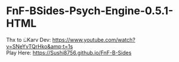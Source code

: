 # FnF-BSides-Psych-Engine-0.5.1-HTML
Thx to ඞKarv Dev: https://www.youtube.com/watch?v=SNeYvTQrHko&amp;t=1s <br>
Play Here: https://Sushi8756.github.io/FnF-B-Sides

